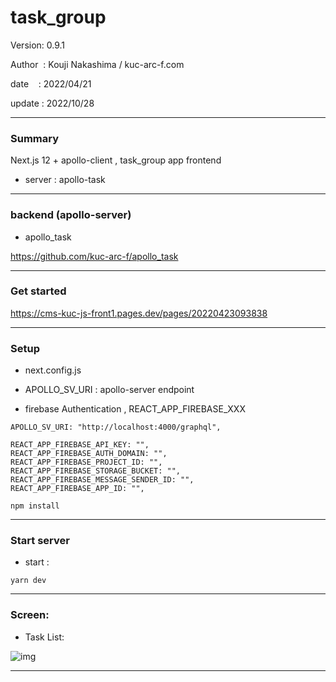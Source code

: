 ﻿# task_group

 Version: 0.9.1

 Author  : Kouji Nakashima / kuc-arc-f.com

 date    : 2022/04/21

 update  : 2022/10/28   

***
### Summary

Next.js 12 + apollo-client ,  task_group app frontend

* server : apollo-task

***
### backend (apollo-server)

* apollo_task

https://github.com/kuc-arc-f/apollo_task

***
### Get started

https://cms-kuc-js-front1.pages.dev/pages/20220423093838

***
### Setup

* next.config.js

* APOLLO_SV_URI : apollo-server endpoint

* firebase Authentication , REACT_APP_FIREBASE_XXX

```
APOLLO_SV_URI: "http://localhost:4000/graphql",

REACT_APP_FIREBASE_API_KEY: "",
REACT_APP_FIREBASE_AUTH_DOMAIN: "",
REACT_APP_FIREBASE_PROJECT_ID: "",
REACT_APP_FIREBASE_STORAGE_BUCKET: "",
REACT_APP_FIREBASE_MESSAGE_SENDER_ID: "",
REACT_APP_FIREBASE_APP_ID: "",

```
```
npm install
```

***
### Start server
* start :

```
yarn dev
```

***
### Screen:

* Task List:

![img](https://img-static-kuc.netlify.app/img/task_group/ss-taskList-0423.png)


***

